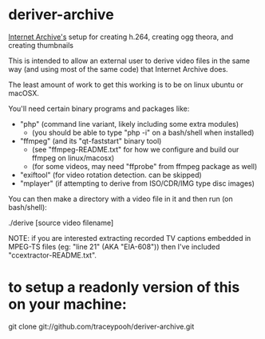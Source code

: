deriver-archive
===============

<a href="http://archive.org">Internet Archive's</a> setup for creating h.264, creating ogg theora, and creating thumbnails

This is intended to allow an external user to derive video files in the same way
(and using most of the same code) that Internet Archive does.


The least amount of work to get this working is to be on linux ubuntu
or macOSX.

You'll need certain binary programs and packages like:
* "php"  (command line variant, likely including some extra modules)
    * (you should be able to type "php -i" on a bash/shell when installed)
* "ffmpeg" (and its "qt-faststart" binary tool)
    * (see "ffmpeg-README.txt" for how we configure and build our ffmpeg on linux/macosx)
    * (for some videos, may need "ffprobe" from ffmpeg package as well)
* "exiftool" (for video rotation detection.  can be skipped)
* "mplayer" (if attempting to derive from ISO/CDR/IMG type disc images)


You can then make a directory with a video file in it
and then run (on bash/shell):

./derive [source video filename]



NOTE: if you are interested extracting recorded TV captions embedded in MPEG-TS files
(eg: "line 21" (AKA "EIA-608")) then I've included "ccextractor-README.txt".


# to setup a readonly version of this on your machine:
git clone git://github.com/traceypooh/deriver-archive.git
